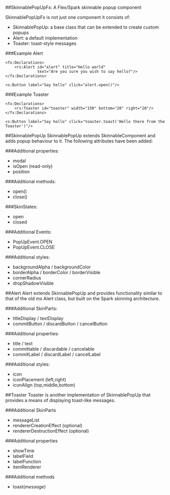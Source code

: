 ##SkinnablePopUpFx: A Flex/Spark skinnable popup component

SkinnablePopUpFx is not just one component it consists of:

 - SkinnablePopUp: a base class that can be extended to create custom popups
 - Alert: a default implementation
 - Toaster: toast-style messages

###Example Alert

    <fx:Declarations>
        <rs:Alert id="alert" title="Hello world"
                  text="Are you sure you wish to say hello?"/>
    </fx:Declarations>

    <s:Button label="Say hello" click="alert.open()"/>

###Example Toaster

    <fx:Declarations>
        <rs:Toaster id="toaster" width="150" bottom="20" right="20"/>
    </fx:Declarations>

    <s:Button label="Say hello" click="toaster.toast('Hello there from the Toaster')"/>

##SkinnablePopUp
SkinnablePopUp extends SkinnableComponent and adds popup behaviour to it. The following attributes have been added:

###Additional properties:
 - modal
 - isOpen (read-only)
 - position

###Additional methods:
 - open()
 - close()

###SkinStates:
 - open
 - closed

###Additional Events:
 - PopUpEvent.OPEN
 - PopUpEvent.CLOSE

###Additional styles:
 - backgroundAlpha / backgroundColor
 - borderAlpha / borderColor / borderVisible
 - cornerRadius
 - dropShadowVisible

##Alert
Alert extends SkinnablePopUp and provides functionality similar to that of the old mx Alert class, but built on the Spark skinning architecture.

###Additional SkinParts:
 - titleDisplay / textDisplay
 - commitButton / discardButton / cancelButton

###Additional properties:
 - title / text
 - committable / discardable / cancelable
 - commitLabel / discardLabel / cancelLabel

###Additional styles:
 - icon
 - iconPlacement (left,right)
 - iconAlign (top,middle,bottom)

##Toaster
Toaster is another implementation of SkinnablePopUp that provides a means of displaying toast-like messages.

###Additional SkinParts
 - messageList
 - rendererCreationEffect (optional)
 - rendererDestructionEffect (optional)

###Additional properties
 - showTime 
 - labelField 
 - labelFunction
 - itemRenderer

###Additional methods
 - toast(*message*)

